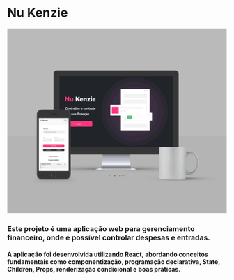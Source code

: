 # Nu Kenzie
<img src="./Readme/Mockup Nu kenzie.jpg">

### Este projeto é uma aplicação web para gerenciamento financeiro, onde é possível controlar despesas e entradas. 
 <h4>A aplicação foi desenvolvida utilizando React, abordando conceitos fundamentais como componentização, programação declarativa, State, Children, Props, renderização condicional e boas práticas.</h4>
